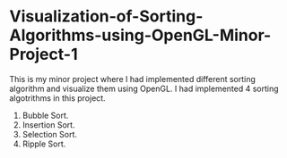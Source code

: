 # Visualization-of-Sorting-Algorithms-using-OpenGL-Minor-Project-1
This is my minor project where I had implemented different sorting algorithm and visualize them using OpenGL.
I had implemented 4 sorting algotrithms in this project.
1. Bubble Sort.
2. Insertion Sort.
3. Selection Sort.
4. Ripple Sort.
